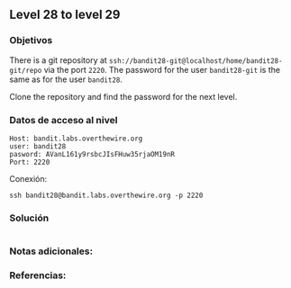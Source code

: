 ## Level 28 to level 29

### Objetivos 
There is a git repository at `ssh://bandit28-git@localhost/home/bandit28-git/repo` via the port `2220`. The password for the user `bandit28-git` is the same as for the user `bandit28`.

Clone the repository and find the password for the next level.

### Datos de acceso al nivel 

```
Host: bandit.labs.overthewire.org  
user: bandit28
pasword: AVanL161y9rsbcJIsFHuw35rjaOM19nR
Port: 2220
```

 Conexión:
```
ssh bandit28@bandit.labs.overthewire.org -p 2220
```

### Solución 

``` bash

```

### Notas adicionales:



### Referencias:

